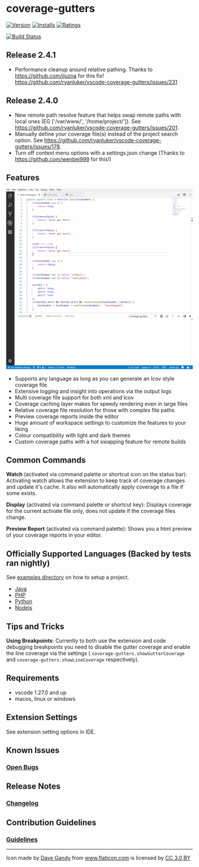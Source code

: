 # coverage-gutters
[![Version](https://vsmarketplacebadge.apphb.com/version/ryanluker.vscode-coverage-gutters.svg)](https://marketplace.visualstudio.com/items?itemName=ryanluker.vscode-coverage-gutters)
[![Installs](https://vsmarketplacebadge.apphb.com/installs/ryanluker.vscode-coverage-gutters.svg)](https://marketplace.visualstudio.com/items?itemName=ryanluker.vscode-coverage-gutters)
[![Ratings](https://vsmarketplacebadge.apphb.com/rating/ryanluker.vscode-coverage-gutters.svg)](https://marketplace.visualstudio.com/items?itemName=ryanluker.vscode-coverage-gutters)

[![Build Status](https://dev.azure.com/ryanluker/vscode-coverage-gutters/_apis/build/status/vscode-coverage-gutters-CI)](https://dev.azure.com/ryanluker/vscode-coverage-gutters/_build/latest?definitionId=1)

## Release 2.4.1
- Performance cleanup around relative pathing.
Thanks to https://github.com/jjuzna for this fix!
https://github.com/ryanluker/vscode-coverage-gutters/issues/231

## Release 2.4.0
- New remote path resolve feature that helps swap remote paths with local ones (EG ['/var/www/', '/home/project/']). See https://github.com/ryanluker/vscode-coverage-gutters/issues/201.
- Manually define your coverage file(s) instead of the project search option. See https://github.com/ryanluker/vscode-coverage-gutters/issues/178.
- Turn off context menu options with a settings.json change (Thanks to https://github.com/wenbei999 for this!)

## Features
![Coverage Gutters features watch](promo_images/coverage-gutters-features-1.gif)

- Supports any language as long as you can generate an lcov style coverage file
- Extensive logging and insight into operations via the output logs
- Multi coverage file support for both xml and lcov
- Coverage caching layer makes for speedy rendering even in large files
- Relative coverage file resolution for those with complex file paths
- Preview coverage reports inside the editor
- Huge amount of workspace settings to customize the features to your liking
- Colour compatibility with light and dark themes
- Custom coverage paths with a hot swapping feature for remote builds

## Common Commands
**Watch** (activated via command palette or shortcut icon on the status bar):
Activating watch allows the extension to keep track of coverage changes and update it's cache. It also will automatically apply coverage to a file if some exists.

**Display** (activated via command palette or shortcut key):
Displays coverage for the current activate file only, does not update if the coverage files change.

**Preview Report** (activated via command palette):
Shows you a html preview of your coverage reports in your editor.

## Officially Supported Languages (Backed by tests ran nightly)

See [examples directory](example) on how to setup a project.

- [Java](example/java)
- [PHP](example/php)
- [Python](example/python)
- [Nodejs](example/node)

## Tips and Tricks
**Using Breakpoints**: Currently to both use the extension and code debugging breakpoints you need to disable the gutter coverage and enable the line coverage via the settings ( `coverage-gutters.showGutterCoverage` and `coverage-gutters.showLineCoverage` respectively).

## Requirements
- vscode 1.27.0 and up
- macos, linux or windows

## Extension Settings
See extension setting options in IDE.

## Known Issues
### [Open Bugs](https://github.com/ryanluker/vscode-coverage-gutters/issues?q=is%3Aopen+is%3Aissue+label%3Abug)

## Release Notes
### [Changelog](https://github.com/ryanluker/vscode-coverage-gutters/releases)

## Contribution Guidelines
### [Guidelines](/CONTRIBUTING.md)

-----------------------------------------------------------------------------------------------------------

<div>Icon made by <a href="http://www.flaticon.com/authors/dave-gandy" title="Dave Gandy">Dave Gandy</a> from <a href="http://www.flaticon.com" title="Flaticon">www.flaticon.com</a> is licensed by <a href="http://creativecommons.org/licenses/by/3.0/" title="Creative Commons BY 3.0" target="_blank">CC 3.0 BY</a></div>
